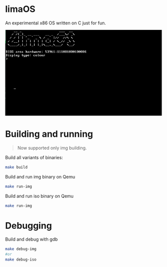 # limaOS
An experimental x86 OS written on C just for fun.

![demo.png](.github/demo.png)

# Building and running
> Now supported only img building.

Build all variants of binaries:

```bash
make build
```

Build and run img binary on Qemu
```bash
make run-img
```

Build and run iso binary on Qemu
```bash
make run-img
```

# Debugging
Build and debug with gdb
```bash
make debug-img
#or
make debug-iso
```
